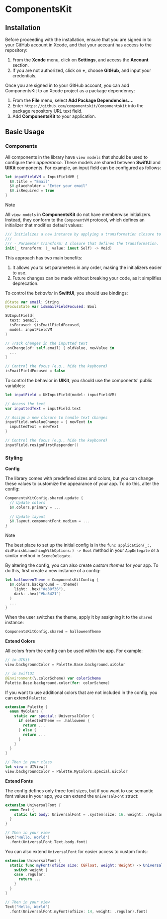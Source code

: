 # ComponentsKit

## Installation

Before proceeding with the installation, ensure that you are signed in to your GitHub account in Xcode, and that your account has access to the repository:

1. From the **Xcode** menu, click on **Settings**, and access the **Account** section.
2. If you are not authorized, click on **+**, choose **GitHub**, and input your credentials.

Once you are signed in to your GitHub account, you can add ComponentsKit to an Xcode project as a package dependency:

1. From the **File** menu, select **Add Package Dependencies...**.
2. Enter `https://github.com/componentskit/ComponentsKit` into the package repository URL text field.
3. Add **ComponentsKit** to your application.

## Basic Usage

### Components

All components in the library have `view models` that should be used to configure their *appearance*. These models are shared between **SwiftUI** and **UIKit** components. For example, an input field can be configured as follows:

```swift
let inputFieldVM = InputFieldVM {
  $0.title = "Email"
  $0.placeholder = "Enter your email"
  $0.isRequired = true
}
```

> [!Note] 
> All `view models` in **ComponentsKit** do not have memberwise initializers. Instead, they conform to the `ComponentVM` protocol, which defines an initializer that modifies default values:
> ```swift
> /// Initializes a new instance by applying a transformation closure to the default values.
> ///
> /// - Parameter transform: A closure that defines the transformation.
> init(_ transform: (_ value: inout Self) -> Void)
> ```
> This approach has two main benefits:
> 1. It allows you to set parameters in any order, making the initializers easier to use.
> 2. Future changes can be made without breaking your code, as it simplifies deprecation.

To control the *behavior* in **SwiftUI**, you should use bindings:

```swift
@State var email: String
@FocusState var isEmailFieldFocused: Bool

SUInputField(
  text: $email,
  isFocused: $isEmailFieldFocused,
  model: inputFieldVM
)

// Track changes in the inputted text
.onChange(of: self.email) { oldValue, newValue in
  ...
}

// Control the focus (e.g., hide the keyboard)
isEmailFieldFocused = false
```

To control the behavior in **UIKit**, you should use the components' public variables:

```swift
let inputField = UKInputField(model: inputFieldVM)

// Access the text
var inputtedText = inputField.text

// Assign a new closure to handle text changes
inputField.onValueChange = { newText in
  inputtedText = newText
}

// Control the focus (e.g., hide the keyboard)
inputField.resignFirstResponder()
```

### Styling

**Config**

The library comes with predefined sizes and colors, but you can change these values to customize the appearance of your app. To do this, alter the config:

```swift
ComponentsKitConfig.shared.update {
  // Update colors
  $0.colors.primary = ...
  
  // Update layout
  $0.layout.componentFont.medium = ...
}
```

> [!Note] 
> The best place to set up the initial config is in the `func application(_:, didFinishLaunchingWithOptions:) -> Bool` method in your `AppDelegate` or a similar method in `SceneDelegate`.

By altering the config, you can also create *custom themes* for your app. To do this, first create a new instance of a config:

```swift
let halloweenTheme = ComponentsKitConfig {
  $0.colors.background = .themed(
    light: .hex("#e38f36"),
    dark: .hex("#ba5421")
  )
  ...
}
```

When the user switches the theme, apply it by assigning it to the `shared` instance: 

```swift
ComponentsKitConfig.shared = halloweenTheme
```

**Extend Colors**

All colors from the config can be used within the app. For example:

```swift
// in UIKit
view.backgroundColor = Palette.Base.background.uiColor

// in SwiftUI
@Environment(\.colorScheme) var colorScheme
Palette.Base.background.color(for: colorScheme)
```

If you want to use additional colors that are not included in the config, you can extend `Palette`:

```swift
extension Palette {
  enum MyColors {
    static var special: UniversalColor {
      if selectedTheme == .halloween {
        return ...
      } else {
        return ...
      }
    }
  }
}

// Then in your class
let view = UIView()
view.backgroundColor = Palette.MyColors.special.uiColor
```

**Extend Fonts**

The config defines only three font sizes, but if you want to use semantic font values in your app, you can extend the `UniversalFont` struct:

```swift
extension UniversalFont {
  enum Text {
    static let body: UniversalFont = .system(size: 16, weight: .regular)
  }
}

// Then in your view
Text("Hello, World")
  .font(UniversalFont.Text.body.font)
```

You can also extend `UniversalFont` for easier access to custom fonts:

```swift
extension UniversalFont {
  static func myFont(ofSize size: CGFloat, weight: Weight) -> UniversalFont {
    switch weight {
    case .regular:
      return ...
    }
  }
}

// Then in your view
Text("Hello, World")
  .font(UniversalFont.myFont(ofSize: 14, weight: .regular).font)
```

